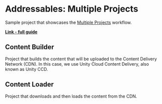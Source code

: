 # Addressables: Multiple Projects 
Sample project that showcases the [Multiple Projects](https://docs.unity.cn/Packages/com.unity.addressables@1.18/manual/MultiProject.html) workflow.

**[Link - full guide](https://docs.google.com/document/d/1FExbefe5NsJ7QAYFIY6Hv2UMWFBByNHFYV7Kmw5y5X4/edit#)**

## Content Builder
Project that builds the content that will be uploaded to the Content Delivery Network (CDN).
In this case, we use Unity Cloud Content Delivery, also known as Unity CCD.

## Content Loader
Project that downloads and then loads the content from the CDN.
